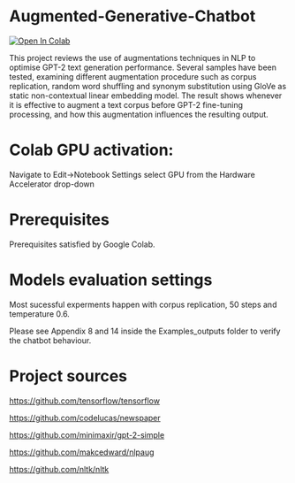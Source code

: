 # Augmented-Generative-Chatbot

[![Open In Colab](https://colab.research.google.com/assets/colab-badge.svg)](https://colab.research.google.com/drive/10q2S6bSfgQQPOEtWmsZ-pmOn1HoQWljj?usp=sharing)

This project reviews the use of augmentations techniques in NLP to optimise GPT-2 text generation performance.
Several samples have been tested, examining different augmentation procedure such as corpus replication, random word shuffling and synonym substitution using GloVe as static non-contextual linear embedding model.
The result shows whenever it is effective to augment a text corpus before GPT-2 fine-tuning processing, and how this augmentation influences the resulting output.


# Colab GPU activation:

Navigate to Edit→Notebook Settings
select GPU from the Hardware Accelerator drop-down

# Prerequisites

Prerequisites satisfied by Google Colab.

# Models evaluation settings

Most sucessful experments happen with corpus replication, 50 steps and temperature 0.6.

Please see Appendix 8 and 14 inside the Examples_outputs folder to verify the chatbot behaviour.

# Project sources

https://github.com/tensorflow/tensorflow

https://github.com/codelucas/newspaper

https://github.com/minimaxir/gpt-2-simple

https://github.com/makcedward/nlpaug

https://github.com/nltk/nltk


